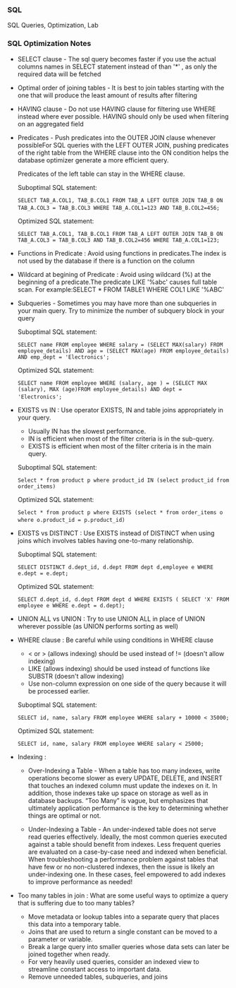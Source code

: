 
### SQL
SQL Queries, Optimization, Lab


### SQL Optimization Notes

* SELECT clause - The sql query becomes faster if you use the actual columns names in SELECT statement instead of than '*' , as only the required data will be fetched

* Optimal order of joining tables - It is best to join tables starting with the one that will produce the least amount of results after filtering

* HAVING clause - Do not use HAVING clause for filtering use WHERE instead where ever possible. HAVING should only be used when filtering on an aggregated field

* Predicates - Push predicates into the OUTER JOIN clause whenever possibleFor SQL queries with the LEFT OUTER JOIN, pushing predicates of the right table from the WHERE clause into the ON condition helps the database optimizer generate a more efficient query. 
  
  Predicates of the left table can stay in the WHERE clause. 
  
   Suboptimal SQL statement: 
  
   ```SELECT TAB_A.COL1, TAB_B.COL1 FROM TAB_A LEFT OUTER JOIN TAB_B ON TAB_A.COL3 = TAB_B.COL3 WHERE TAB_A.COL1=123 AND TAB_B.COL2=456;``` 
  
   Optimized SQL statement:
  
   ```SELECT TAB_A.COL1, TAB_B.COL1 FROM TAB_A LEFT OUTER JOIN TAB_B ON TAB_A.COL3 = TAB_B.COL3 AND TAB_B.COL2=456 WHERE TAB_A.COL1=123;```

* Functions in Predicate : Avoid using functions in predicates.The index is not used by the database if there is a function on the column

* Wildcard at begining of Predicate : Avoid using wildcard (%) at the beginning of a predicate.The predicate LIKE '%abc' causes full table scan. For example:SELECT * FROM TABLE1 WHERE COL1 LIKE '%ABC'


* Subqueries - Sometimes you may have more than one subqueries in your main query. Try to minimize the number of subquery block in your query

   Suboptimal SQL statement: 
  
   ```SELECT name FROM employee WHERE salary = (SELECT MAX(salary) FROM employee_details) AND age = (SELECT MAX(age) FROM employee_details) AND emp_dept = 'Electronics';```
  
   Optimized SQL statement:
  
   ```SELECT name FROM employee WHERE (salary, age ) = (SELECT MAX (salary), MAX (age)FROM employee_details) AND dept = 'Electronics';``` 
  

* EXISTS vs IN : Use operator EXISTS, IN and table joins appropriately in your query.

    * Usually IN has the slowest performance.
    * IN is efficient when most of the filter criteria is in the sub-query.
    * EXISTS is efficient when most of the filter criteria is in the main query. 
    
    Suboptimal SQL statement:
     
    ```Select * from product p where product_id IN (select product_id from order_items)```
    
    Optimized SQL statement:
    
    ```Select * from product p where EXISTS (select * from order_items o where o.product_id = p.product_id)``` 
    
* EXISTS vs DISTINCT : Use EXISTS instead of DISTINCT when using joins which involves tables having one-to-many relationship.

   Suboptimal SQL statement:
    
    ```SELECT DISTINCT d.dept_id, d.dept FROM dept d,employee e WHERE e.dept = e.dept;```


   Optimized SQL statement:

    ```SELECT d.dept_id, d.dept FROM dept d WHERE EXISTS ( SELECT 'X' FROM employee e WHERE e.dept = d.dept);```
    
* UNION ALL vs UNION : Try to use UNION ALL in place of UNION wherever possible (as UNION performs sorting as well)
  
  
* WHERE clause : Be careful while using conditions in WHERE clause 

    * < or > (allows indexing) should be used instead of != (doesn't allow indexing)
    * LIKE (allows indexing) should be used instead of functions like SUBSTR (doesn't allow indexing)
    * Use non-column expression on one side of the query because it will be processed earlier.
  
  Suboptimal SQL statement:
  
  ```SELECT id, name, salary FROM employee WHERE salary + 10000 < 35000;```
    
  Optimized SQL statement: 
    
   ```SELECT id, name, salary FROM employee WHERE salary < 25000;```

* Indexing :

  * Over-Indexing a Table - 
            When a table has too many indexes, write operations become slower as every UPDATE, DELETE, and INSERT that touches an indexed column must update the indexes on it. 
            In addition, those indexes take up space on storage as well as in database backups. 
            “Too Many” is vague, but emphasizes that ultimately application performance is the key to determining whether things are optimal or not. 
  
  * Under-Indexing a Table - 
            An under-indexed table does not serve read queries effectively. Ideally, the most common queries executed against a 
            table should benefit from indexes. Less frequent queries are evaluated on a case-by-case need and indexed when beneficial. 
            When troubleshooting a performance problem against tables that have few or no non-clustered indexes, then the issue is likely 
            an under-indexing one. In these cases, feel empowered to add indexes to improve performance as needed!

* Too many tables in join :
           What are some useful ways to optimize a query that is suffering due to too many tables? 
     * Move metadata or lookup tables into a separate query that places this data into a temporary table.
     * Joins that are used to return a single constant can be moved to a parameter or variable.
     * Break a large query into smaller queries whose data sets can later be joined together when ready.
     * For very heavily used queries, consider an indexed view to streamline constant access to important data.
     * Remove unneeded tables, subqueries, and joins
